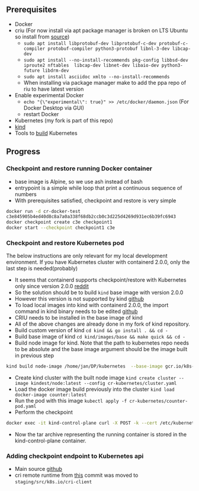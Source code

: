 ## Prerequisites

- Docker
- criu (For now install via apt package manager is broken on LTS Ubuntu so install from [source](https://criu.org/Installation))
  - `sudo apt install libprotobuf-dev libprotobuf-c-dev protobuf-c-compiler protobuf-compiler python3-protobuf libnl-3-dev libcap-dev`
  - `sudo apt install --no-install-recommends pkg-config libbsd-dev iproute2 nftables  libcap-dev libnet-dev libaio-dev python3-future libdrm-dev`
  - `sudo apt install asciidoc xmlto --no-install-recommends`
  - When installing via package manager make to add the ppa repo of riu to have latest version
- Enable experimental Docker
  - `echo "{\"experimental\": true}" >> /etc/docker/daemon.json` (For Docker Desktop via GUI)
  - restart Docker
- Kubernetes (my fork is part of this repo)
- [kind](https://kind.sigs.k8s.io/)
- Tools to [build](https://github.com/kubernetes/community/blob/master/contributors/devel/development.md#building-kubernetes-with-docker) Kubernetes

## Progress

### Checkpoint and restore running Docker container

- base image is Alpine, so we use ash instead of bash
- entrypoint is a simple while loop that print a  continuous sequence of numbers
- With prerequisites satisfied, checkpoint and restore is very simple

```bash
docker run -d cr-docker-test
c3e845905b4ed40d8c8a7a0a338f68db2ccb0c3d225d4269d931ec6b39fc6943
docker checkpoint create c3e checkpoint1
docker start --checkpoint checkpoint1 c3e
```

### Checkpoint and restore Kubernetes pod

The below instructions are only relevant for my local development environment. If you have Kubernetes cluster with containerd 2.0.0, only the last step is needed(probably)

- It seems that containerd supports checkpoint/restore with Kubernetes only since version 2.0.0 [reddit](https://www.reddit.com/r/kubernetes/comments/1em8bed/checkpointcontainer_not_implemented/?rdt=38992)
- So the solution should be to build `kind` base image with version 2.0.0
- However this version is not supported by kind [github](https://github.com/kubernetes-sigs/kind/issues/3768)
- To load local images into kind with containerd 2.0.0, the import command in kind binary needs to be edited [github](https://github.com/containerd/runwasi/issues/579)
- CRIU needs to be installed in the base image of kind
- All of the above changes are already done in my fork of kind repository.
- Build custom version of kind `cd kind && go install . && cd -`
- Build base image of kind `cd kind/images/base && make quick && cd -`
- Build node image for kind. Note that the path to  kubernetes repo needs to be absolute and the base image argument should be the image built in previous step

```bash
kind build node-image /home/jan/DP/kubernetes  --base-image gcr.io/k8s-staging-kind/base:v20241121-74acdf74-dirty
```

- Create kind cluster with the built node image `kind create cluster --image kindest/node:latest --config cr-kubernetes/cluster.yaml`
- Load the docker image build previously into the cluster `kind load docker-image counter:latest`
- Run the pod with this image `kubectl apply -f cr-kubernetes/counter-pod.yaml`
- Perform the checkpoint

```bash
docker exec -it kind-control-plane curl -X POST -k --cert /etc/kubernetes/pki/apiserver-kubelet-client.crt --key /etc/kubernetes/pki/apiserver-kubelet-client.key "https://localhost:10250/checkpoint/default/counter/counter-container"
```

- Now the tar archive representing the running container is stored in the kind-control-plane container.

### Adding checkpoint endpoint to Kubernetes api

- Main source [github](https://github.com/kubernetes/kubernetes/pull/97194)
- cri remote runtime from [this](https://github.com/kubernetes/kubernetes/pull/97194/commits/022347fb893cba09a7a92129bae0cb9c47d495b4) commit was moved to `staging/src/k8s.io/cri-client`